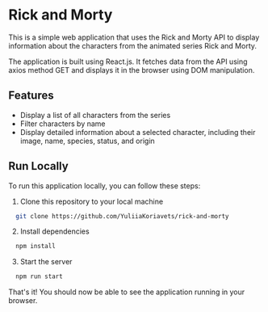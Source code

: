 # Rick and Morty 

This is a simple web application that uses the Rick and Morty API to display information about the characters from the animated series Rick and Morty.

The application is built using React.js. It fetches data from the API using axios method GET and displays it in the browser using DOM manipulation.


## Features

- Display a list of all characters from the series
- Filter characters by name
- Display detailed information about a selected character, including their image, name, species, status, and origin


## Run Locally

To run this application locally, you can follow these steps:

1. Clone this repository to your local machine

```bash
  git clone https://github.com/YuliiaKoriavets/rick-and-morty
```

2. Install dependencies

```bash
  npm install
```

3. Start the server

```bash
  npm run start
```

That's it! You should now be able to see the application running in your browser.
